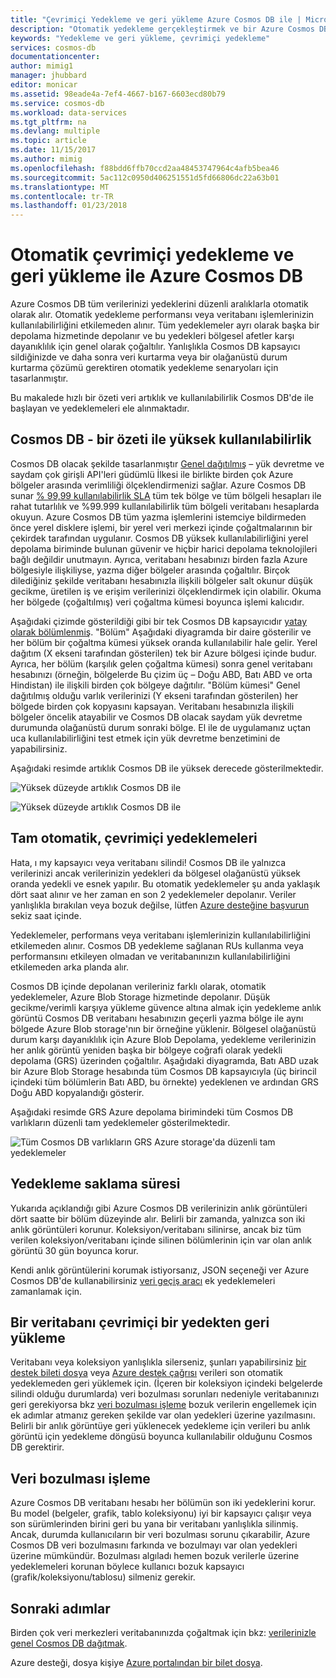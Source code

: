 ```yaml
---
title: "Çevrimiçi Yedekleme ve geri yükleme Azure Cosmos DB ile | Microsoft Docs"
description: "Otomatik yedekleme gerçekleştirmek ve bir Azure Cosmos DB veritabanını geri yükleme hakkında bilgi edinin."
keywords: "Yedekleme ve geri yükleme, çevrimiçi yedekleme"
services: cosmos-db
documentationcenter: 
author: mimig1
manager: jhubbard
editor: monicar
ms.assetid: 98eade4a-7ef4-4667-b167-6603ecd80b79
ms.service: cosmos-db
ms.workload: data-services
ms.tgt_pltfrm: na
ms.devlang: multiple
ms.topic: article
ms.date: 11/15/2017
ms.author: mimig
ms.openlocfilehash: f88bdd6ffb70ccd2aa48453747964c4afb5bea46
ms.sourcegitcommit: 5ac112c0950d406251551d5fd66806dc22a63b01
ms.translationtype: MT
ms.contentlocale: tr-TR
ms.lasthandoff: 01/23/2018
---
```

# <a name="automatic-online-backup-and-restore-with-azure-cosmos-db"></a>Otomatik çevrimiçi yedekleme ve geri yükleme ile Azure Cosmos DB
Azure Cosmos DB tüm verilerinizi yedeklerini düzenli aralıklarla otomatik olarak alır. Otomatik yedekleme performansı veya veritabanı işlemlerinizin kullanılabilirliğini etkilemeden alınır. Tüm yedeklemeler ayrı olarak başka bir depolama hizmetinde depolanır ve bu yedekleri bölgesel afetler karşı dayanıklılık için genel olarak çoğaltılır. Yanlışlıkla Cosmos DB kapsayıcı sildiğinizde ve daha sonra veri kurtarma veya bir olağanüstü durum kurtarma çözümü gerektiren otomatik yedekleme senaryoları için tasarlanmıştır.  

Bu makalede hızlı bir özeti veri artıklık ve kullanılabilirlik Cosmos DB'de ile başlayan ve yedeklemeleri ele alınmaktadır. 

## <a name="high-availability-with-cosmos-db---a-recap"></a>Cosmos DB - bir özeti ile yüksek kullanılabilirlik
Cosmos DB olacak şekilde tasarlanmıştır [Genel dağıtılmış](distribute-data-globally.md) – yük devretme ve saydam çok girişli API'leri güdümlü İlkesi ile birlikte birden çok Azure bölgeler arasında verimliliği ölçeklendirmenizi sağlar. Azure Cosmos DB sunar [% 99,99 kullanılabilirlik SLA](https://azure.microsoft.com/support/legal/sla/cosmos-db) tüm tek bölge ve tüm bölgeli hesapları ile rahat tutarlılık ve %99.999 kullanılabilirlik tüm bölgeli veritabanı hesaplarda okuyun. Azure Cosmos DB tüm yazma işlemlerini istemciye bildirmeden önce yerel disklere işlemi, bir yerel veri merkezi içinde çoğaltmalarının bir çekirdek tarafından uygulanır. Cosmos DB yüksek kullanılabilirliğini yerel depolama biriminde bulunan güvenir ve hiçbir harici depolama teknolojileri bağlı değildir unutmayın. Ayrıca, veritabanı hesabınızı birden fazla Azure bölgesiyle ilişkiliyse, yazma diğer bölgeler arasında çoğaltılır. Birçok dilediğiniz şekilde veritabanı hesabınızla ilişkili bölgeler salt okunur düşük gecikme, üretilen iş ve erişim verilerinizi ölçeklendirmek için olabilir. Okuma her bölgede (çoğaltılmış) veri çoğaltma kümesi boyunca işlemi kalıcıdır.  

Aşağıdaki çizimde gösterildiği gibi bir tek Cosmos DB kapsayıcıdır [yatay olarak bölümlenmiş](partition-data.md). "Bölüm" Aşağıdaki diyagramda bir daire gösterilir ve her bölüm bir çoğaltma kümesi yüksek oranda kullanılabilir hale gelir. Yerel dağıtım (X ekseni tarafından gösterilen) tek bir Azure bölgesi içinde budur. Ayrıca, her bölüm (karşılık gelen çoğaltma kümesi) sonra genel veritabanı hesabınızı (örneğin, bölgelerde Bu çizim üç – Doğu ABD, Batı ABD ve orta Hindistan) ile ilişkili birden çok bölgeye dağıtılır. "Bölüm kümesi" Genel dağıtılmış olduğu varlık verilerinizi (Y ekseni tarafından gösterilen) her bölgede birden çok kopyasını kapsayan. Veritabanı hesabınızla ilişkili bölgeler öncelik atayabilir ve Cosmos DB olacak saydam yük devretme durumunda olağanüstü durum sonraki bölge. El ile de uygulamanız uçtan uca kullanılabilirliğini test etmek için yük devretme benzetimini de yapabilirsiniz.  

Aşağıdaki resimde artıklık Cosmos DB ile yüksek derecede gösterilmektedir.

![Yüksek düzeyde artıklık Cosmos DB ile](./media/online-backup-and-restore/redundancy.png)

![Yüksek düzeyde artıklık Cosmos DB ile](./media/online-backup-and-restore/global-distribution.png)

## <a name="full-automatic-online-backups"></a>Tam otomatik, çevrimiçi yedeklemeleri
Hata, ı my kapsayıcı veya veritabanı silindi! Cosmos DB ile yalnızca verilerinizi ancak verilerinizin yedekleri da bölgesel olağanüstü yüksek oranda yedekli ve esnek yapılır. Bu otomatik yedeklemeler şu anda yaklaşık dört saat alınır ve her zaman en son 2 yedeklemeler depolanır. Veriler yanlışlıkla bırakılan veya bozuk değilse, lütfen [Azure desteğine başvurun](https://azure.microsoft.com/support/options/) sekiz saat içinde. 

Yedeklemeler, performans veya veritabanı işlemlerinizin kullanılabilirliğini etkilemeden alınır. Cosmos DB yedekleme sağlanan RUs kullanma veya performansını etkileyen olmadan ve veritabanınızın kullanılabilirliğini etkilemeden arka planda alır. 

Cosmos DB içinde depolanan verileriniz farklı olarak, otomatik yedeklemeler, Azure Blob Storage hizmetinde depolanır. Düşük gecikme/verimli karşıya yükleme güvence altına almak için yedekleme anlık görüntü Cosmos DB veritabanı hesabınızın geçerli yazma bölge ile aynı bölgede Azure Blob storage'nın bir örneğine yüklenir. Bölgesel olağanüstü durum karşı dayanıklılık için Azure Blob Depolama, yedekleme verilerinizin her anlık görüntü yeniden başka bir bölgeye coğrafi olarak yedekli depolama (GRS) üzerinden çoğaltılır. Aşağıdaki diyagramda, Batı ABD uzak bir Azure Blob Storage hesabında tüm Cosmos DB kapsayıcıyla (üç birincil içindeki tüm bölümlerin Batı ABD, bu örnekte) yedeklenen ve ardından GRS Doğu ABD kopyalandığı gösterir. 

Aşağıdaki resimde GRS Azure depolama birimindeki tüm Cosmos DB varlıkların düzenli tam yedeklemeler gösterilmektedir.

![Tüm Cosmos DB varlıkların GRS Azure storage'da düzenli tam yedeklemeler](./media/online-backup-and-restore/automatic-backup.png)

## <a name="backup-retention-period"></a>Yedekleme saklama süresi
Yukarıda açıklandığı gibi Azure Cosmos DB verilerinizin anlık görüntüleri dört saatte bir bölüm düzeyinde alır. Belirli bir zamanda, yalnızca son iki anlık görüntüleri korunur. Koleksiyon/veritabanı silinirse, ancak biz tüm verilen koleksiyon/veritabanı içinde silinen bölümlerinin için var olan anlık görüntü 30 gün boyunca korur.

Kendi anlık görüntülerini korumak istiyorsanız, JSON seçeneği ver Azure Cosmos DB'de kullanabilirsiniz [veri geçiş aracı](import-data.md#export-to-json-file) ek yedeklemeleri zamanlamak için.

## <a name="restoring-a-database-from-an-online-backup"></a>Bir veritabanı çevrimiçi bir yedekten geri yükleme
Veritabanı veya koleksiyon yanlışlıkla silerseniz, şunları yapabilirsiniz [bir destek bileti dosya](https://portal.azure.com/?#blade/Microsoft_Azure_Support/HelpAndSupportBlade) veya [Azure destek çağrısı](https://azure.microsoft.com/support/options/) verileri son otomatik yedeklemeden geri yüklemek için. (İçeren bir koleksiyon içindeki belgelerde silindi olduğu durumlarda) veri bozulması sorunları nedeniyle veritabanınızı geri gerekiyorsa bkz [veri bozulması işleme](#handling-data-corruption) bozuk verilerin engellemek için ek adımlar atmanız gereken şekilde var olan yedekleri üzerine yazılmasını. Belirli bir anlık görüntüye geri yüklenecek yedekleme için verileri bu anlık görüntü için yedekleme döngüsü boyunca kullanılabilir olduğunu Cosmos DB gerektirir.

## <a name="handling-data-corruption"></a>Veri bozulması işleme
Azure Cosmos DB veritabanı hesabı her bölümün son iki yedeklerini korur. Bu model (belgeler, grafik, tablo koleksiyonu) iyi bir kapsayıcı çalışır veya son sürümlerinden birini geri bu yana bir veritabanı yanlışlıkla silinmiş. Ancak, durumda kullanıcıların bir veri bozulması sorunu çıkarabilir, Azure Cosmos DB veri bozulmasını farkında ve bozulmayı var olan yedekleri üzerine mümkündür. Bozulması algıladı hemen bozuk verilerle üzerine yedeklemeleri korunan böylece kullanıcı bozuk kapsayıcı (grafik/koleksiyonu/tablosu) silmeniz gerekir.

## <a name="next-steps"></a>Sonraki adımlar

Birden çok veri merkezleri veritabanınızda çoğaltmak için bkz: [verilerinizle genel Cosmos DB dağıtmak](distribute-data-globally.md). 

Azure desteği, dosya kişiye [Azure portalından bir bilet dosya](https://portal.azure.com/?#blade/Microsoft_Azure_Support/HelpAndSupportBlade).

